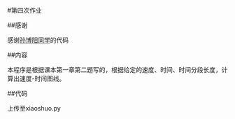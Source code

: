 #第四次作业

##感谢

感谢[孙博阳同学](https://github.com/Shine1090/computationalphysics_N2013301020093)的代码

##内容

本程序是根据课本第一章第二题写的，根据给定的速度、时间、时间分段长度，计算出速度-时间图线。

##代码

上传至xiaoshuo.py
